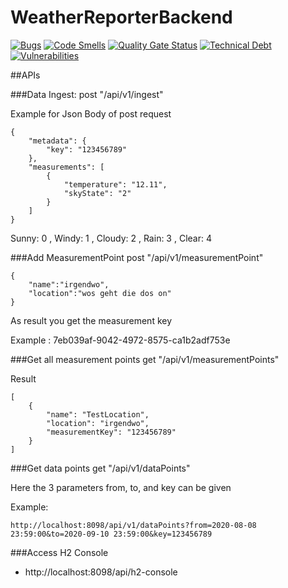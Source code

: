 # WeatherReporterBackend
[![Bugs](https://sonarcloud.io/api/project_badges/measure?project=AAU-WeatherReporterProject_WeatherReporterBackend&metric=bugs)](https://sonarcloud.io/dashboard?id=Kirdock_Moodle2.0)
[![Code Smells](https://sonarcloud.io/api/project_badges/measure?project=AAU-WeatherReporterProject_WeatherReporterBackend&metric=code_smells)](https://sonarcloud.io/dashboard?id=Kirdock_Moodle2.0)
[![Quality Gate Status](https://sonarcloud.io/api/project_badges/measure?project=AAU-WeatherReporterProject_WeatherReporterBackend&metric=alert_status)](https://sonarcloud.io/dashboard?id=Kirdock_Moodle2.0)
[![Technical Debt](https://sonarcloud.io/api/project_badges/measure?project=AAU-WeatherReporterProject_WeatherReporterBackend&metric=sqale_index)](https://sonarcloud.io/dashboard?id=Kirdock_Moodle2.0)
[![Vulnerabilities](https://sonarcloud.io/api/project_badges/measure?project=AAU-WeatherReporterProject_WeatherReporterBackend&metric=vulnerabilities)](https://sonarcloud.io/dashboard?id=Kirdock_Moodle2.0)


##APIs

###Data Ingest:
post "/api/v1/ingest" 

Example for Json Body of post request
````
{
    "metadata": {
        "key": "123456789"
    },
    "measurements": [
        {         
            "temperature": "12.11",
            "skyState": "2"
        }
    ]
}
````
 Sunny: 0 , Windy: 1 , Cloudy: 2 , Rain: 3 , Clear: 4

###Add MeasurementPoint 
post "/api/v1/measurementPoint" 
````
{
	"name":"irgendwo",
	"location":"wos geht die dos on"
}
````
As result you get the measurement key 

Example : 7eb039af-9042-4972-8575-ca1b2adf753e

###Get all measurement points
get "/api/v1/measurementPoints"

Result
````
[
    {
        "name": "TestLocation",
        "location": "irgendwo",
        "measurementKey": "123456789"
    }
]
````

###Get data points
get "/api/v1/dataPoints"

Here the 3 parameters from, to, and key can be given

Example:
````
http://localhost:8098/api/v1/dataPoints?from=2020-08-08 23:59:00&to=2020-09-10 23:59:00&key=123456789
````
###Access H2 Console 
- http://localhost:8098/api/h2-console
